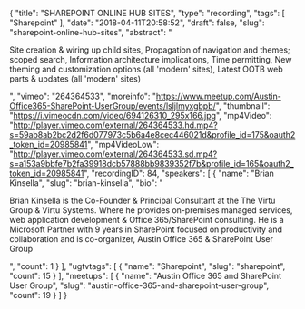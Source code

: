 {
  "title": "SHAREPOINT ONLINE HUB SITES",
  "type": "recording",
  "tags": [
    "Sharepoint"
  ],
  "date": "2018-04-11T20:58:52",
  "draft": false,
  "slug": "sharepoint-online-hub-sites",
  "abstract": "<p>Site creation & wiring up child sites, Propagation of navigation and themes; scoped search, Information architecture implications, Time permitting, New theming and customization options (all 'modern' sites), Latest OOTB web parts & updates (all 'modern' sites)</p>",
  "vimeo": "264364533",
  "moreinfo": "https://www.meetup.com/Austin-Office365-SharePoint-UserGroup/events/lsljlmyxgbpb/",
  "thumbnail": "https://i.vimeocdn.com/video/694126310_295x166.jpg",
  "mp4Video": "http://player.vimeo.com/external/264364533.hd.mp4?s=59ab8ab2bc2d2f6d077973c5b6a4e8cec446021d&profile_id=175&oauth2_token_id=20985841",
  "mp4VideoLow": "http://player.vimeo.com/external/264364533.sd.mp4?s=a153a9bbfe7b2fa39918dcb57888bb9839352f7b&profile_id=165&oauth2_token_id=20985841",
  "recordingID": 84,
  "speakers": [
    {
      "name": "Brian Kinsella",
      "slug": "brian-kinsella",
      "bio": "<p>Brian Kinsella is the Co-Founder & Principal Consultant at the The Virtu Group & Virtu Systems. Where he provides on-premises managed services, web application development & Office 365/SharePoint consulting. He is a Microsoft Partner with 9 years in SharePoint focused on productivity and collaboration and is co-organizer, Austin Office 365 & SharePoint User Group</p>",
      "count": 1
    }
  ],
  "ugtvtags": [
    {
      "name": "Sharepoint",
      "slug": "sharepoint",
      "count": 15
    }
  ],
  "meetups": [
    {
      "name": "Austin Office 365 and SharePoint User Group",
      "slug": "austin-office-365-and-sharepoint-user-group",
      "count": 19
    }
  ]
}